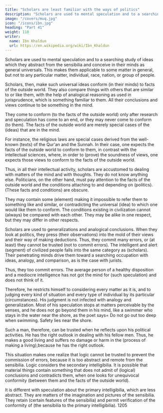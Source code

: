 ```yaml
---
title: "Scholars are least familiar with the ways of politics"
description: "Scholars are used to mental speculation and to a searching study of ideas which they abstract from the sensibilia and conceive in their minds as general universals"
image: "/covers/muq.jpg"
icon: "/icons/ibn.jpg"
heading: "Part 41"
weight: 118
writer:
  name: Ibn Khaldun
  url: https://en.wikipedia.org/wiki/Ibn_Khaldun
---
```



Scholars are used to mental speculation and to a searching study of ideas which they abstract from the sensibilia and conceive in their minds as general universals. This makes them applicable to some matter in general, but not to any particular matter, individual, race, nation, or group of people.

Scholars, then, make such universal ideas conform (in their minds) to facts of the outside world. They also compare things with others that are similar to or like them, with the help of analogical reasoning as used in jurisprudence, which is something familiar to them. All their conclusions and views continue to be something in the mind. 

They come to conform (to the facts of the outside world) only after research and speculation has come to an end, or they may never come to conform (to them). The facts of the outside world are merely special cases of the (ideas) that are in the mind. 

For instance, the religious laws are special cases derived from the well-known (texts) of the Qur'an and the Sunnah. In their case, one expects the facts of the outside world to conform to them, in contrast with the intellectual sciences, where, in order to (prove) the soundness of views, one expects those views to conform to the facts of the outside world.

Thus, in all their intellectual activity, scholars are accustomed to dealing with matters of the mind and with thoughts. They do not know anything else. Politicians, on the other hand, must pay attention to the facts of the outside world and the conditions attaching to and depending on (politics). (These facts and conditions) are obscure. 

They may contain some (element) making it impossible to refer them to something like and similar, or contradicting the universal (idea) to which one would like them to conform. The conditions existing in civilization cannot (always) be compared with each other. They may be alike in one respect, but they may differ in other respects.

Scholars are used to generalizations and analogical conclusions. When they look at politics, they press (their observations) into the mold of their views and their way of making deductions. Thus, they commit many errors, or (at least) they cannot be trusted (not to commit errors). The intelligent and alert (segment) of civilized people falls into the same category as (scholars). Their penetrating minds drive them toward a searching occupation with ideas, analogy, and comparison, as is the case with jurists. 

Thus, they too commit errors. The average person of a healthy disposition and a mediocre intelligence has not got the mind for (such speculation) and does not think of it. 

Therefore, he restricts himself to considering every matter as it is, and to judging every kind of situation and every type of individual by its particular (circumstances). His judgment is not infected with analogy and generalization. Most of his speculation stops at matters perceivable by the senses, and he does not go beyond them in his mind, like a swimmer who stays in the water near the shore, as the poet says= Do not go out too deep when swimming. Safety lies near the shore.

Such a man, therefore, can be trusted when he reflects upon his political activities. He has the right outlook in dealing with his fellow men. Thus, he makes a good living and suffers no damage or harm in the (process of making a living),because he has the right outlook.

This situation makes one realize that logic cannot be trusted to prevent the commission of errors, because it is too abstract and remote from the sensibilia. Logic considers the secondary intelligibilia. It is possible that material things contain something that does not admit of (logical) conclusions and contradicts them, when one looks for unequivocal conformity (between them and the facts of the outside world). 

It is different with speculation about the primary intelligibilia, which are less abstract. They are matters of the imagination and pictures of the sensibilia. They retain (certain features of the sensibilia) and permit verification of the conformity of (the sensibilia to the primary intelligibilia). 1205
